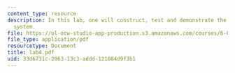 ```yaml
---
content_type: resource
description: In this lab, one will construct, test and demonstrate the audio playback
  system.
file: https://ol-ocw-studio-app-production.s3.amazonaws.com/courses/6-002-circuits-and-electronics-spring-2007/33d6731c206313c3addd121084d9f3b1_lab4.pdf
file_type: application/pdf
resourcetype: Document
title: lab4.pdf
uid: 33d6731c-2063-13c3-addd-121084d9f3b1
---
```

